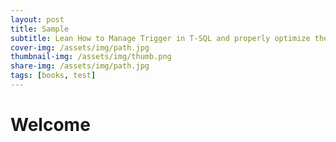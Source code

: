 ```yaml
---
layout: post
title: Sample
subtitle: Lean How to Manage Trigger in T-SQL and properly optimize them
cover-img: /assets/img/path.jpg
thumbnail-img: /assets/img/thumb.png
share-img: /assets/img/path.jpg
tags: [books, test]
---
```


# Welcome
